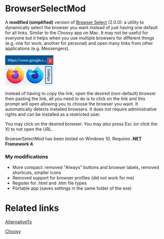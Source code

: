 # BrowserSelectMod
A **modified (simplified)** version of [Browser Select](https://github.com/stevehoek/BrowserSelect) (2.0.0): a utility to dynamically select the browser you want instead of just having one default for all links. Similar to the Choosy app on Mac. It may not be useful for everyone but it helps when you use multiple browsers for different things (e.g. one for work, another for personal) and open many links from other applications (e.g. Messengers).

![screenshot1](https://github.com/ngrcld/BrowserSelectMod/raw/master/screenshots/screenshot.png)

Instead of having to copy the link, open the desired (non-default) browser then pasting the link, all you need to do is to click on the link and this prompt will open allowing you to choose the browser you want. It automatically detects installed browsers. It does not require administrative rights and can be installed as a restricted user.

You may click on the desired browser. You may also press Esc (or click the X) to not open the URL.

BrowserSelectMod has been tested on Windows 10. Requires **.NET Framework 4**.

### My modifications ###
* More compact: removed "Always" buttons and browser labels, removed shortcuts, smaller icons
* Removed support for browser profiles (did not work for me)
* Register for .html and .htm file types
* Portable app (saves settings in the same folder of the exe)

# Related links

[AlternativeTo](http://alternativeto.net/software/choosy/)

[Choosy](https://www.choosyosx.com/)
